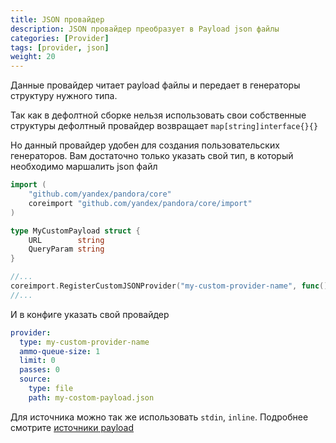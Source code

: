 ```yaml
---
title: JSON провайдер
description: JSON провайдер преобразует в Payload json файлы
categories: [Provider]
tags: [provider, json]
weight: 20
---
```


Данные провайдер читает payload файлы и передает в генераторы структуру нужного типа.

Так как в дефолтной сборке нельзя использовать свои собственные структуры дефолтный провайдер возвращает
`map[string]interface{}{}`

Но данный провайдер удобен для создания пользовательских генераторов. 
Вам достаточно только указать свой тип, в который необходимо маршалить json файл

```go
import (
	"github.com/yandex/pandora/core"
	coreimport "github.com/yandex/pandora/core/import"
)

type MyCustomPayload struct {
	URL        string
	QueryParam string
}

//...
coreimport.RegisterCustomJSONProvider("my-custom-provider-name", func() core.Ammo { return &MyCustomPayload{} })
//...
```

И в конфиге указать свой провайдер

```yaml
provider:
  type: my-custom-provider-name
  ammo-queue-size: 1
  limit: 0
  passes: 0
  source:
    type: file
    path: my-costom-payload.json
```

Для источника можно так же использовать `stdin`, `inline`. Подробнее смотрите [источники payload](data-sources.md)
